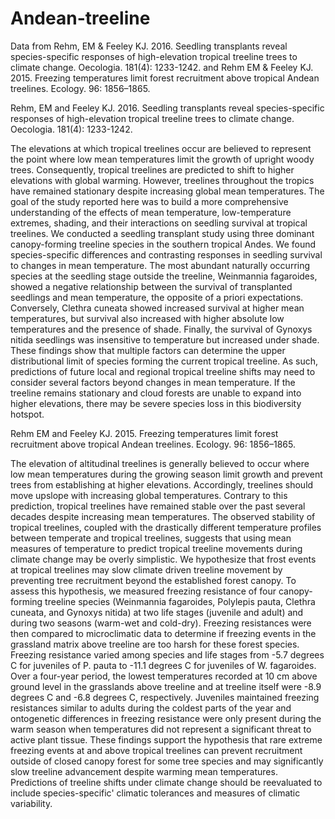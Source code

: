 # Andean-treeline
Data from Rehm, EM &amp; Feeley KJ. 2016. Seedling transplants reveal species-specific responses of high-elevation tropical treeline trees to climate change. Oecologia. 181(4): 1233-1242. and Rehm EM &amp; Feeley KJ. 2015. Freezing temperatures limit forest recruitment above tropical Andean treelines. Ecology. 96: 1856–1865.


Rehm, EM and Feeley KJ. 2016. Seedling transplants reveal species-specific responses of high-elevation tropical treeline trees to climate change. Oecologia. 181(4): 1233-1242.

The elevations at which tropical treelines occur are believed to represent the point where low mean temperatures limit the growth of upright woody trees. Consequently, tropical treelines are predicted to shift to higher elevations with global warming. However, treelines throughout the tropics have remained stationary despite increasing global mean temperatures. The goal of the study reported here was to build a more comprehensive understanding of the effects of mean temperature, low-temperature extremes, shading, and their interactions on seedling survival at tropical treelines. We conducted a seedling transplant study using three dominant canopy-forming treeline species in the southern tropical Andes. We found species-specific differences and contrasting responses in seedling survival to changes in mean temperature. The most abundant naturally occurring species at the seedling stage outside the treeline, Weinmannia fagaroides, showed a negative relationship between the survival of transplanted seedlings and mean temperature, the opposite of a priori expectations. Conversely, Clethra cuneata showed increased survival at higher mean temperatures, but survival also increased with higher absolute low temperatures and the presence of shade. Finally, the survival of Gynoxys nitida seedlings was insensitive to temperature but increased under shade. These findings show that multiple factors can determine the upper distributional limit of species forming the current tropical treeline. As such, predictions of future local and regional tropical treeline shifts may need to consider several factors beyond changes in mean temperature. If the treeline remains stationary and cloud forests are unable to expand into higher elevations, there may be severe species loss in this biodiversity hotspot.


Rehm EM and Feeley KJ. 2015. Freezing temperatures limit forest recruitment above tropical Andean treelines. Ecology. 96: 1856–1865.

The elevation of altitudinal treelines is generally believed to occur where low mean temperatures during the growing season limit growth and prevent trees from establishing at higher elevations. Accordingly, treelines should move upslope with increasing global temperatures. Contrary to this prediction, tropical treelines have remained stable over the past several decades despite increasing mean temperatures. The observed stability of tropical treelines, coupled with the drastically different temperature profiles between temperate and tropical treelines, suggests that using mean measures of temperature to predict tropical treeline movements during climate change may be overly simplistic. We hypothesize that frost events at tropical treelines may slow climate driven treeline movement by preventing tree recruitment beyond the established forest canopy. To assess this hypothesis, we measured freezing resistance of four canopy-forming treeline species (Weinmannia fagaroides, Polylepis pauta, Clethra cuneata, and Gynoxys nitida) at two life stages (juvenile and adult) and during two seasons (warm-wet and cold-dry). Freezing resistances were then compared to microclimatic data to determine if freezing events in the grassland matrix above treeline are too harsh for these forest species. Freezing resistance varied among species and life stages from -5.7 degrees C for juveniles of P. pauta to -11.1 degrees C for juveniles of W. fagaroides. Over a four-year period, the lowest temperatures recorded at 10 cm above ground level in the grasslands above treeline and at treeline itself were -8.9 degrees C and -6.8 degrees C, respectively. Juveniles maintained freezing resistances similar to adults during the coldest parts of the year and ontogenetic differences in freezing resistance were only present during the warm season when temperatures did not represent a significant threat to active plant tissue. These findings support the hypothesis that rare extreme freezing events at and above tropical treelines can prevent recruitment outside of closed canopy forest for some tree species and may significantly slow treeline advancement despite warming mean temperatures. Predictions of treeline shifts under climate change should be reevaluated to include species-specific' climatic tolerances and measures of climatic variability.
